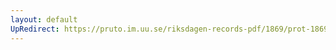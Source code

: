 ```yaml
---
layout: default
UpRedirect: https://pruto.im.uu.se/riksdagen-records-pdf/1869/prot-1869--ak--201/prot-1869--ak--201_004.pdf
---
```

